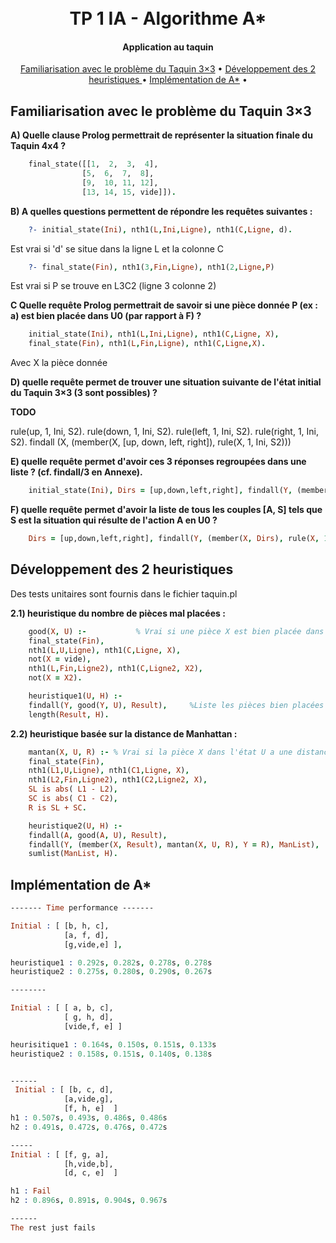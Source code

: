 <h1 align="center">
  <br>
    TP 1 IA - Algorithme A*
  <br>

</h1>

<h4 align="center">Application au taquin</h4>

<p align="center">
  <a href="#Familiarisation avec le problème du Taquin 3×3">Familiarisation avec le problème du Taquin 3×3</a> •
  <a href="#Développement des 2 heuristiques">Développement des 2 heuristiques </a> •
  <a href="#Implémentation de A*">Implémentation de A*</a> •
</p>


## Familiarisation avec le problème du Taquin 3×3

**A) Quelle clause Prolog permettrait de représenter la situation finale du Taquin 4x4 ?**
```prolog
    final_state([[1,  2,  3,  4],
                [5,  6,  7,  8],
                [9,  10, 11, 12],
                [13, 14, 15, vide]]).
```

**B) A quelles questions permettent  de répondre les requêtes suivantes :**
```prolog
    ?- initial_state(Ini), nth1(L,Ini,Ligne), nth1(C,Ligne, d).
```
Est vrai si 'd' se situe dans la ligne L et la colonne C

```prolog
    ?- final_state(Fin), nth1(3,Fin,Ligne), nth1(2,Ligne,P)
```
Est vrai si P se trouve en L3C2 (ligne 3 colonne 2)

**C Quelle requête Prolog permettrait de savoir si une pièce donnée P (ex : a)  est bien placée dans U0 (par rapport à F) ?**
```prolog
    initial_state(Ini), nth1(L,Ini,Ligne), nth1(C,Ligne, X),
    final_state(Fin), nth1(L,Fin,Ligne), nth1(C,Ligne,X).
```
Avec X la pièce donnée

**D) quelle requête permet de trouver une situation suivante de l'état initial du Taquin 3×3 (3 sont possibles) ?**

**TODO**

rule(up,    1, Ini, S2).
rule(down, 1, Ini, S2).
rule(left,  1, Ini, S2).
rule(right, 1, Ini, S2).
findall (X, (member(X, [up, down, left, right]), rule(X, 1, Ini, S2)))

**E) quelle requête permet d'avoir ces 3 réponses regroupées dans une liste ? (cf. findall/3 en Annexe).**
```prolog
    initial_state(Ini), Dirs = [up,down,left,right], findall(Y, (member(X, Dirs), rule(X, 1, Ini, S2), Y = S2), Output).
```

**F) quelle requête permet d'avoir la liste de tous les couples [A, S] tels que S est la situation qui résulte de l'action A en U0 ?**
```prolog
    Dirs = [up,down,left,right], findall(Y, (member(X, Dirs), rule(X, 1, A, S), Y = [A, S]), Output).
```

## Développement des 2 heuristiques
Des tests unitaires sont fournis dans le fichier taquin.pl

**2.1) heuristique du nombre de pièces mal placées :**
```prolog
    good(X, U) :-           % Vrai si une pièce X est bien placée dans un état U
    final_state(Fin),
    nth1(L,U,Ligne), nth1(C,Ligne, X),
    not(X = vide),
    nth1(L,Fin,Ligne2), nth1(C,Ligne2, X2),
    not(X = X2).

    heuristique1(U, H) :- 
    findall(Y, good(Y, U), Result),     %Liste les pièces bien placées
    length(Result, H).
```

**2.2) heuristique basée sur la distance de Manhattan :**
```prolog
    mantan(X, U, R) :- % Vrai si la pièce X dans l'état U a une distance de Manhattan R de son état final
    final_state(Fin),
    nth1(L1,U,Ligne), nth1(C1,Ligne, X),
    nth1(L2,Fin,Ligne2), nth1(C2,Ligne2, X),
    SL is abs( L1 - L2),
    SC is abs( C1 - C2),
    R is SL + SC.

    heuristique2(U, H) :- 
    findall(A, good(A, U), Result),
    findall(Y, (member(X, Result), mantan(X, U, R), Y = R), ManList),
    sumlist(ManList, H).
```

## Implémentation de A*

```prolog
------- Time performance -------

Initial : [ [b, h, c],     
            [a, f, d],       
            [g,vide,e] ],

heuristique1 : 0.292s, 0.282s, 0.278s, 0.278s
heuristique2 : 0.275s, 0.280s, 0.290s, 0.267s

--------

Initial : [ [ a, b, c],        
            [ g, h, d],
            [vide,f, e] ]

heurisitique1 : 0.164s, 0.150s, 0.151s, 0.133s 
heuristique2 : 0.158s, 0.151s, 0.140s, 0.138s


------
 Initial : [ [b, c, d],
            [a,vide,g],
            [f, h, e]  ]
h1 : 0.507s, 0.493s, 0.486s, 0.486s
h2 : 0.491s, 0.472s, 0.476s, 0.472s

-----
Initial : [ [f, g, a],
            [h,vide,b],
            [d, c, e]  ]

h1 : Fail
h2 : 0.896s, 0.891s, 0.904s, 0.967s

------
The rest just fails
```